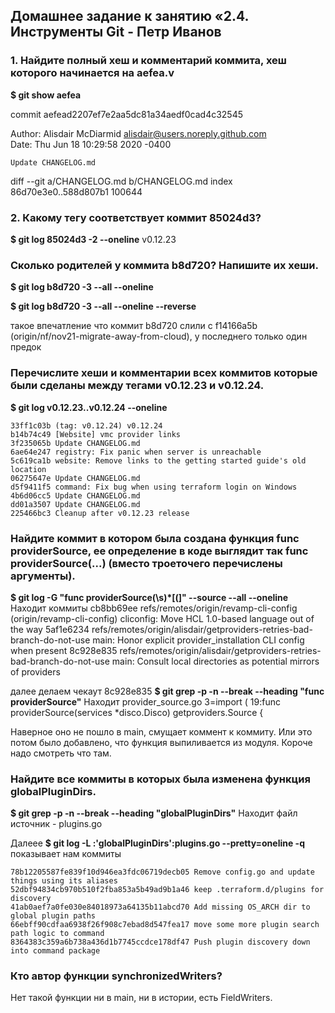 <h2>Домашнее задание к занятию «2.4. Инструменты Git - Петр Иванов</h2>

<h3>1. Найдите полный хеш и комментарий коммита, хеш которого начинается на aefea.v</h3>
<b>$ git show aefea</b>  

commit aefead2207ef7e2aa5dc81a34aedf0cad4c32545  

Author: Alisdair McDiarmid <alisdair@users.noreply.github.com><br>
Date:   Thu Jun 18 10:29:58 2020 -0400  

    Update CHANGELOG.md  

diff --git a/CHANGELOG.md b/CHANGELOG.md
index 86d70e3e0..588d807b1 100644

<h3>2. Какому тегу соответствует коммит 85024d3?</h3>
<b>$ git log 85024d3 -2 --oneline</b>  
v0.12.23

<h3>Сколько родителей у коммита b8d720? Напишите их хеши.</h3>  
<b>$ git log b8d720 -3 --all --oneline</b>  

<b>$ git log b8d720 -3 --all --oneline --reverse</b>  

такое впечатление что коммит b8d720 слили с f14166a5b (origin/nf/nov21-migrate-away-from-cloud), у последнего только один предок 
  


<h3>Перечислите хеши и комментарии всех коммитов которые были сделаны между тегами v0.12.23 и v0.12.24.</h3>
<b>$ git log v0.12.23..v0.12.24 --oneline</b>  

	33ff1c03b (tag: v0.12.24) v0.12.24
	b14b74c49 [Website] vmc provider links
	3f235065b Update CHANGELOG.md
	6ae64e247 registry: Fix panic when server is unreachable
	5c619ca1b website: Remove links to the getting started guide's old location
	06275647e Update CHANGELOG.md
	d5f9411f5 command: Fix bug when using terraform login on Windows
	4b6d06cc5 Update CHANGELOG.md
	dd01a3507 Update CHANGELOG.md
	225466bc3 Cleanup after v0.12.23 release


<h3>Найдите коммит в котором была создана функция func providerSource, ее определение в коде выглядит так func providerSource(...) (вместо троеточего перечислены аргументы).</h3>
<b>$ git log -G "func providerSource(\s)*[(]" --source --all --oneline</b>
Находит коммиты
	cb8bb69ee       refs/remotes/origin/revamp-cli-config (origin/revamp-cli-config) cliconfig: Move HCL 1.0-based language out of the way
	5af1e6234       refs/remotes/origin/alisdair/getproviders-retries-bad-branch-do-not-use main: Honor explicit provider_installation CLI config when present
	8c928e835       refs/remotes/origin/alisdair/getproviders-retries-bad-branch-do-not-use main: Consult local directories as potential mirrors of providers
  
далее делаем чекаут 8c928e835
<b>$ git grep -p -n --break --heading "func providerSource"</b>
Находит 
	provider_source.go
	3=import (
	19:func providerSource(services *disco.Disco) getproviders.Source {
  
Наверное оно не пошло в main, смущает коммент к коммиту. Или это потом было добавлено, что функция выпиливается из модуля. Короче надо смотреть что там. 

<h3>Найдите все коммиты в которых была изменена функция globalPluginDirs.</h3>
<b>$ git grep -p -n --break --heading "globalPluginDirs"</b> 
Находит файл источник - plugins.go

Далеее
<b>$ git log -L :'globalPluginDirs':plugins.go --pretty=oneline -q</b>
показывает нам коммиты

	78b12205587fe839f10d946ea3fdc06719decb05 Remove config.go and update things using its aliases
	52dbf94834cb970b510f2fba853a5b49ad9b1a46 keep .terraform.d/plugins for discovery
	41ab0aef7a0fe030e84018973a64135b11abcd70 Add missing OS_ARCH dir to global plugin paths
	66ebff90cdfaa6938f26f908c7ebad8d547fea17 move some more plugin search path logic to command
	8364383c359a6b738a436d1b7745ccdce178df47 Push plugin discovery down into command package
   
<h3>Кто автор функции synchronizedWriters?</h3>
Нет такой функции ни в main, ни в истории, есть FieldWriters. 

